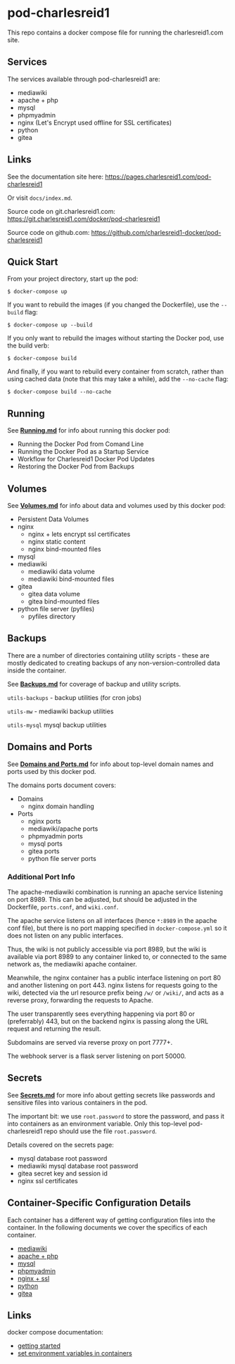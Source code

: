 # pod-charlesreid1

This repo contains a docker compose file 
for running the charlesreid1.com site.

## Services

The services available through pod-charlesreid1 are:

* mediawiki
* apache + php
* mysql
* phpmyadmin
* nginx (Let's Encrypt used offline for SSL certificates)
* python
* gitea

## Links

See the documentation site here: <https://pages.charlesreid1.com/pod-charlesreid1>

Or visit `docs/index.md`.

Source code on git.charlesreid1.com: <https://git.charlesreid1.com/docker/pod-charlesreid1>

Source code on github.com: <https://github.com/charlesreid1-docker/pod-charlesreid1>

## Quick Start

From your project directory, start up the pod:

```
$ docker-compose up
```

If you want to rebuild the images (if you changed the Dockerfile),
use the `--build` flag:

```
$ docker-compose up --build
```

If you only want to rebuild the images without starting the
Docker pod, use the build verb:

```
$ docker-compose build
```

And finally, if you want to rebuild every container from scratch,
rather than using cached data (note that this may take a while),
add the `--no-cache` flag:

```
$ docker-compose build --no-cache
```


## Running

See **[Running.md](docs/Running.md)** for info about running this docker pod:

* Running the Docker Pod from Comand Line
* Running the Docker Pod as a Startup Service
* Workflow for Charlesreid1 Docker Pod Updates
* Restoring the Docker Pod from Backups


## Volumes

See **[Volumes.md](docs/Volumes.md)** for info about data and volumes 
used by this docker pod:

* Persistent Data Volumes
* nginx
    * nginx + lets encrypt ssl certificates
    * nginx static content
    * nginx bind-mounted files
* mysql
* mediawiki
    * mediawiki data volume
    * mediawiki bind-mounted files
* gitea
    * gitea data volume
    * gitea bind-mounted files
* python file server (pyfiles)
    * pyfiles directory


## Backups

There are a number of directories containing utility scripts - these are mostly 
dedicated to creating backups of any non-version-controlled data inside the container.

See **[Backups.md](docs/Backups.md)** for coverage of backup and utility scripts.

`utils-backups` - backup utilities (for cron jobs)

`utils-mw` - mediawiki backup utilities

`utils-mysql` mysql backup utilities


## Domains and Ports

See **[Domains and Ports.md](docs/Ports.md)** for info about top-level domain names
and ports used by this docker pod.

The domains ports document covers:

* Domains
    * nginx domain handling
* Ports
    * nginx ports
    * mediawiki/apache ports
    * phpmyadmin ports
    * mysql ports
    * gitea ports
    * python file server ports


### Additional Port Info

The apache-mediawiki combination is running an apache service listening on port 8989.
This can be adjusted, but should be adjusted in the Dockerfile, `ports.conf`, and `wiki.conf`.

The apache service listens on all interfaces (hence `*:8989` in the apache conf file),
but there is no port mapping specified in `docker-compose.yml` so it does not listen 
on any public interfaces.

Thus, the wiki is not publicly accessible via port 8989, but the wiki is available via port 8989
to any container linked to, or connected to the same network as, the mediawiki apache container.

Meanwhile, the nginx container has a public interface listening on port 80 
and another listening on port 443. nginx listens for requests going to
the wiki, detected via the url resource prefix being `/w/` or `/wiki/`,
and acts as a reverse proxy, forwarding the requests to Apache.

The user transparently sees everything happening via port 80 or (preferrably) 443,
but on the backend nginx is passing along the URL request and returning the result.

Subdomains are served via reverse proxy on port 7777+. 

The webhook server is a flask server listening on port 50000.


## Secrets

See **[Secrets.md](Secrets.md)** for more info about getting secrets like 
passwords and sensitive files into various containers in the pod.

The important bit: we use `root.password` to store the password, and pass it
into containers as an environment variable. Only this top-level pod-charlesreid1
repo should use the file `root.password`.

Details covered on the secrets page:

* mysql database root password
* mediawiki mysql database root password
* gitea secret key and session id
* nginx ssl certificates


## Container-Specific Configuration Details

Each container has a different way of getting
configuration files into the container.
In the following documents we cover 
the specifics of each container.

* [mediawiki](Service_mediawiki.md)
* [apache + php](Service_apachephp.md)
* [mysql](Service_mysql.md)
* [phpmyadmin](Service_phpmyadmin.md) 
* [nginx + ssl](Service_nginx.md)
* [python](Service_pythonfiles.md)
* [gitea](Service_gitea.md)


## Links

docker compose documentation:

* [getting started](https://docs.docker.com/compose/gettingstarted/#step-4-build-and-run-your-app-with-compose)
* [set environment variables in containers](https://docs.docker.com/compose/environment-variables/#set-environment-variables-in-containers)

